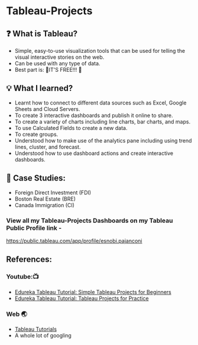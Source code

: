 # Tableau-Projects

## ❓ What is Tableau?
- Simple, easy-to-use visualization tools that can be used for telling the visual interactive stories on the web.
- Can be used with any type of data.
- Best part is: 🎉IT'S FREE!!! 🎉

## 💡 What I learned?
- Learnt how to connect to different data sources such as Excel, Google Sheets and Cloud Servers.
- To create 3 interactive dashboards and publish it online to share.
- To create a variety of charts including line charts, bar charts, and maps.
- To use Calculated Fields to create a new data.
- To create groups.
- Understood how to make use of the analytics pane including using trend lines, cluster, and forecast.
- Understood how to use dashboard actions and create interactive dashboards.

## 📑 Case Studies:
- Foreign Direct Investment (FDI)
- Boston Real Estate (BRE)
- Canada Immigration (CI)


### View all my Tableau-Projects Dashboards on my Tableau Public Profile link - 

https://public.tableau.com/app/profile/esnobi.pajanconi

## References:
### Youtube:📺
- [Edureka Tableau Tutorial: Simple Tableau Projects for Beginners](https://www.youtube.com/watch?v=9bjZ2mA7asg)
- [Edureka Tableau Tutorial: Tableau Projects for Practice](https://www.youtube.com/watch?v=If4YqaZtZ3c)
### Web 🌏
- [Tableau Tutorials](https://www.tableau.com/learn/training/20213)
- A whole lot of googling
